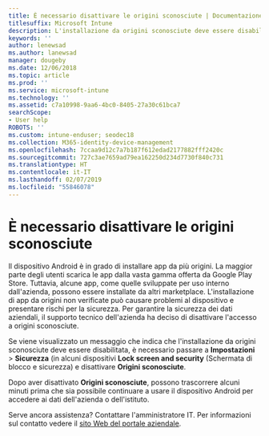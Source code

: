 ```yaml
---
title: È necessario disattivare le origini sconosciute | Documentazione Microsoft
titlesuffix: Microsoft Intune
description: L'installazione da origini sconosciute deve essere disabilitata.
keywords: ''
author: lenewsad
ms.author: lanewsad
manager: dougeby
ms.date: 12/06/2018
ms.topic: article
ms.prod: ''
ms.service: microsoft-intune
ms.technology: ''
ms.assetid: c7a10998-9aa6-4bc0-8405-27a30c61bca7
searchScope:
- User help
ROBOTS: ''
ms.custom: intune-enduser; seodec18
ms.collection: M365-identity-device-management
ms.openlocfilehash: 7ccaa9d12c7a7b187f612edad2177882fff2420c
ms.sourcegitcommit: 727c3ae7659ad79ea162250d234d7730f840c731
ms.translationtype: HT
ms.contentlocale: it-IT
ms.lasthandoff: 02/07/2019
ms.locfileid: "55846078"
---
```

# <a name="you-need-to-turn-off-unknown-sources"></a>È necessario disattivare le origini sconosciute

Il dispositivo Android è in grado di installare app da più origini. La maggior parte degli utenti scarica le app dalla vasta gamma offerta da Google Play Store. Tuttavia, alcune app, come quelle sviluppate per uso interno dall'azienda, possono essere installate da altri marketplace. L'installazione di app da origini non verificate può causare problemi al dispositivo e presentare rischi per la sicurezza. Per garantire la sicurezza dei dati aziendali, il supporto tecnico dell'azienda ha deciso di disattivare l'accesso a origini sconosciute.

Se viene visualizzato un messaggio che indica che l'installazione da origini sconosciute deve essere disabilitata, è necessario passare a **Impostazioni** > **Sicurezza** (in alcuni dispositivi **Lock screen and security** (Schermata di blocco e sicurezza) e disattivare **Origini sconosciute**.

Dopo aver disattivato **Origini sconosciute**, possono trascorrere alcuni minuti prima che sia possibile continuare a usare il dispositivo Android per accedere ai dati dell'azienda o dell'istituto.

Serve ancora assistenza? Contattare l'amministratore IT. Per informazioni sul contatto vedere il [sito Web del portale aziendale](https://go.microsoft.com/fwlink/?linkid=2010980).
